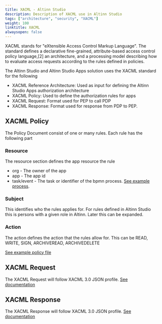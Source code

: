 ```yaml
---
title: XACML - Altinn Studio 
description: Description of XACML use in Altinn Studio
tags: ["architecture", "security", "XACML"]
weight: 100
linktitle: XACML
alwaysopen: false
---
```


XACML stands for "eXtensible Access Control Markup Language". 
The standard defines a declarative fine-grained, attribute-based access control policy language,[2] 
an architecture, and a processing model describing how to evaluate access requests according to the rules defined in policies.

The Altinn Studio and Altinn Studio Apps solution uses the XACML standard for the following

- XACML Reference Architecture: Used as input for defining the Altinn Studio Apps authorization architecture
- XACML Policy: Used to define the authorization rules for apps
- XACML Request: Format used for PEP to call PDP
- XACML Response: Format used for response from PDP to PEP.

## XACML Policy
The Policy Document consist of one or many rules. 
Each rule has the following part

### Resource
The resource section defines the app resource the rule
 - org - The owner of the app
 - app - The app id
 - task/event - The task or identifier of the bpmn process. [See example process](https://github.com/Altinn/altinn-studio/blob/master/src/AltinnCore/Templates/workflow.bpmn).

### Subject
This identifies who the rules applies for. For rules defined in Altinn Studio
this is persons with a given role in Altinn. Later this can be expanded. 

### Action
The action defines the action that the rules allow for.
This can be READ, WRITE, SIGN, ARCHIVEREAD, ARCHIVEDELETE 

[See example policy file](/architecture/security/authorization/altinn-studio-apps/AuthorizationRulesSample.xml)

## XACML Request
The XACML Request will follow XACML 3.0 JSON profile. [See documentation](http://docs.oasis-open.org/xacml/xacml-json-http/v1.0/xacml-json-http-v1.0.html)

## XACML Response
The XACML Response will follow XACML 3.0 JSON profile. [See documentation](http://docs.oasis-open.org/xacml/xacml-json-http/v1.0/xacml-json-http-v1.0.html)








